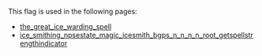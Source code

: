This flag is used in the following pages:
 - [the_great_ice_warding_spell](../events/the_great_ice_warding_spell.md)
 - [ice_smithing_npsestate_magic_icesmith_bgps_n_n_n_n_root_getspellstrengthindicator](../events/ice_smithing_npsestate_magic_icesmith_bgps_n_n_n_n_root_getspellstrengthindicator.md)
